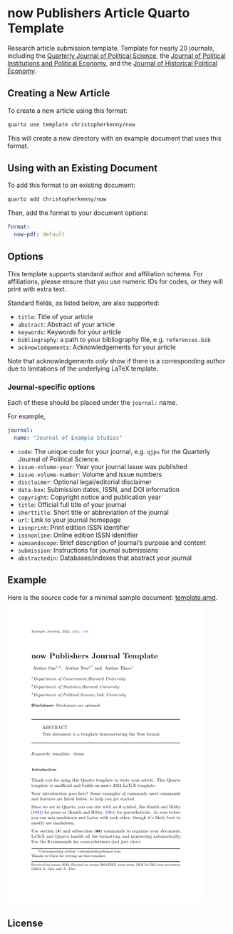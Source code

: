 
# now Publishers Article Quarto Template

Research article submission template. Template for nearly 20 journals, including the [Quarterly Journal of Political Science](https://www.nowpublishers.com/QJPS), the [Journal of Political Institutions and Political Economy](https://www.nowpublishers.com/PIP), and the [Journal of Historical Political Economy](https://www.nowpublishers.com/HPE).

## Creating a New Article

To create a new article using this format:

```bash
quarto use template christopherkenny/now
```

This will create a new directory with an example document that uses this format.

## Using with an Existing Document

To add this format to an existing document:

```bash
quarto add christopherkenny/now
```

Then, add the format to your document options:

```yaml
format:
  now-pdf: default
```    

## Options

This template supports standard author and affiliation schema.
For affiliations, please ensure that you use numeric IDs for codes, or they will print with extra text.

Standard fields, as listed below, are also supported:

- `title`: Title of your article
- `abstract`: Abstract of your article
- `keywords`: Keywords for your article
- `bibliography`: a path to your bibliography file, e.g. `references.bib`
- `acknowledgements`: Acknowledgements for your article

Note that acknowledgements *only* show if there is a corresponding author due to limitations of the underlying LaTeX template.

### Journal-specific options

Each of these should be placed under the `journal:` name.

For example,

```yaml
journal:
  name: "Journal of Example Studies"
```

- `code`: The unique code for your journal, e.g. `qjps` for the Quarterly Journal of Political Science.
- `issue-volume-year`: Year your journal issue was published
- `issue-volume-number`: Volume and issue numbers
- `disclaimer`: Optional legal/editorial disclaimer
- `data-box`: Submission dates, ISSN, and DOI information
- `copyright`: Copyright notice and publication year
- `title`: Official full title of your journal
- `shorttitle`: Short title or abbreviation of the journal
- `url`: Link to your journal homepage
- `issnprint`: Print edition ISSN identifier
- `issnonline`: Online edition ISSN identifier
- `aimsandscope`: Brief description of journal’s purpose and content
- `submission`: Instructions for journal submissions
- `abstractedin`: Databases/indexes that abstract your journal

## Example

Here is the source code for a minimal sample document: [template.qmd](template.qmd).

<!-- pdftools::pdf_convert('template.pdf',pages = 1) -->
![[template.qmd](template.qmd)](template_1.png)

## License

